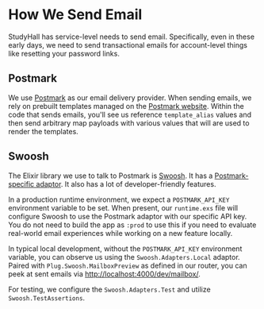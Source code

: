 # How We Send Email

StudyHall has service-level needs to send email. Specifically, even in these early days, we need to send transactional emails for account-level things like resetting your password links.

## Postmark

We use [Postmark] as our email delivery provider. When sending emails, we rely on prebuilt templates managed on the [Postmark website][admin]. Within the code that sends emails, you'll see us reference `template_alias` values and then send arbitrary map payloads with various values that will are used to render the templates.

[Postmark]: https://postmarkapp.com
[admin]: https://account.postmarkapp.com/servers/11734328/streams

## Swoosh

The Elixir library we use to talk to Postmark is [Swoosh]. It has a [Postmark-specific adaptor]. It also has a lot of developer-friendly features.

[Swoosh]: https://hexdocs.pm/swoosh/Swoosh.html
[Postmark-specific adaptor]: https://hexdocs.pm/swoosh/Swoosh.Adapters.Postmark.html

In a production runtime environment, we expect a `POSTMARK_API_KEY` environment variable to be set. When present, our `runtime.exs` file will configure Swoosh to use the Postmark adaptor with our specific API key. You do not need to build the app as `:prod` to use this if you need to evaluate real-world email experiences while working on a new feature locally.

In typical local development, without the `POSTMARK_API_KEY` environment variable, you can observe us using the `Swoosh.Adapters.Local` adaptor. Paired with `Plug.Swoosh.MailboxPreview` as defined in our router, you can peek at sent emails via <http://localhost:4000/dev/mailbox/>.

For testing, we configure the `Swoosh.Adapters.Test` and utilize `Swoosh.TestAssertions`.
